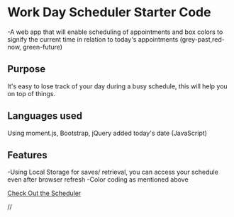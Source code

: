 # Work Day Scheduler Starter Code
-A web app that will enable scheduling of appointments and box colors to signify the current time in relation to today's appointments (grey-past,red-now, green-future) 
## Purpose
It's easy to lose track of your day during a busy schedule, this will help you on top of things. 
## Languages used
 Using moment.js, Bootstrap, jQuery added today's date (JavaScript)
## Features
-Using Local Storage for saves/ retrieval, you can access your schedule even after browser refresh
-Color coding as mentioned above

[Check Out the Scheduler](https://raw.githubusercontent.com/Jonathan-84/super-disco/master/assets/Scheduler%20Page.png)

//